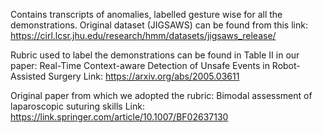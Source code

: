 Contains transcripts of anomalies, labelled gesture wise for all the demonstrations.
Original dataset (JIGSAWS) can be found from this link:
https://cirl.lcsr.jhu.edu/research/hmm/datasets/jigsaws_release/

Rubric used to label the demonstrations can be found in Table II in our paper:
Real-Time Context-aware Detection of Unsafe Events in Robot-Assisted Surgery
Link: https://arxiv.org/abs/2005.03611

Original paper from which we adopted the rubric:
Bimodal assessment of laparoscopic suturing skills
Link: https://link.springer.com/article/10.1007/BF02637130
